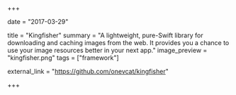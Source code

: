 +++

date = "2017-03-29"

title = "Kingfisher"
summary = "A lightweight, pure-Swift library for downloading and caching images from the web. It provides you a chance to use your image resources better in your next app."
image_preview = "kingfisher.png"
tags = ["framework"]

external_link = "https://github.com/onevcat/kingfisher"

+++
